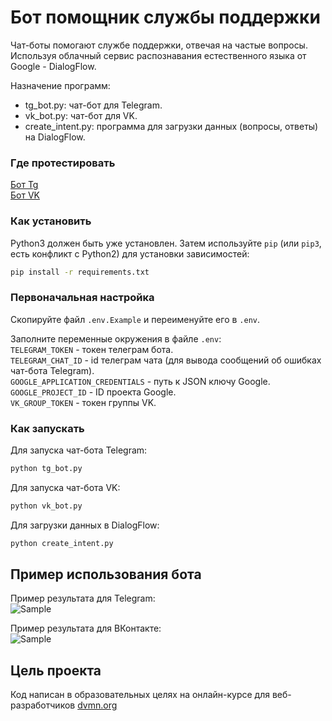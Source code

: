 # Бот помощник службы поддержки  

Чат-боты помогают службе поддержки, отвечая на частые вопросы. Используя облачный сервис распознавания естественного языка от Google - DialogFlow.  

Назначение программ:  
- tg_bot.py: чат-бот для Telegram.  
- vk_bot.py: чат-бот для VK.  
- create_intent.py: программа для загрузки данных (вопросы, ответы) на DialogFlow.  

### Где протестировать  

[Бот Tg](https://t.me/devman_support_b10t_bot)  
[Бот VK](https://vk.com/im?peers=c1&sel=-215360229)  
  
### Как установить

Python3 должен быть уже установлен.
Затем используйте `pip` (или `pip3`, есть конфликт с Python2) для установки зависимостей:
```bash
pip install -r requirements.txt
```

### Первоначальная настройка

Скопируйте файл `.env.Example` и переименуйте его в `.env`.  

Заполните переменные окружения в файле `.env`:  
`TELEGRAM_TOKEN` - токен телеграм бота.  
`TELEGRAM_CHAT_ID` - id телеграм чата (для вывода сообщений об ошибках чат-бота Telegram).  
`GOOGLE_APPLICATION_CREDENTIALS` - путь к JSON ключу Google.  
`GOOGLE_PROJECT_ID` - ID проекта Google.  
`VK_GROUP_TOKEN` - токен группы VK.  

### Как запускать

Для запуска чат-бота Telegram:  
```bash
python tg_bot.py
```

Для запуска чат-бота VK:  
```bash
python vk_bot.py
```

Для загрузки данных в DialogFlow:  
```bash
python create_intent.py
```

## Пример использования бота
Пример результата для Telegram:  
![Sample](https://dvmn.org/filer/canonical/1569214094/323/)

Пример результата для ВКонтакте:  
![Sample](https://dvmn.org/filer/canonical/1569214089/322/)

## Цель проекта

Код написан в образовательных целях на онлайн-курсе для веб-разработчиков [dvmn.org](https://dvmn.org/modules/)
